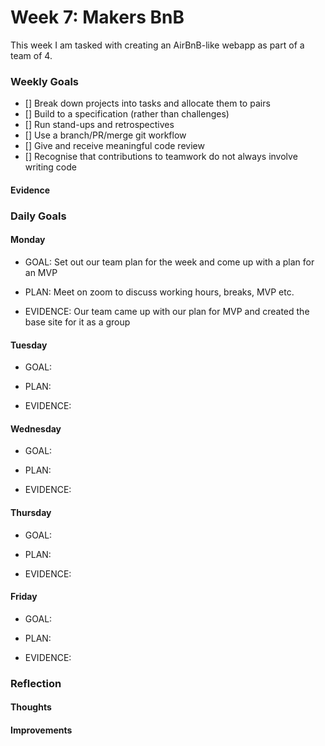 # Week 7: Makers BnB
This week I am tasked with creating an AirBnB-like webapp as part of a team of 4.

### Weekly Goals
- [] Break down projects into tasks and allocate them to pairs
- [] Build to a specification (rather than challenges)
- [] Run stand-ups and retrospectives
- [] Use a branch/PR/merge git workflow
- [] Give and receive meaningful code review
- [] Recognise that contributions to teamwork do not always involve writing code

#### Evidence

### Daily Goals
#### Monday
* GOAL: Set out our team plan for the week and come up with a plan for an MVP

* PLAN: Meet on zoom to discuss working hours, breaks, MVP etc.

* EVIDENCE: Our team came up with our plan for MVP and created the base site for it as a group

#### Tuesday
* GOAL: 

* PLAN:  

* EVIDENCE: 

#### Wednesday
* GOAL: 

* PLAN: 

* EVIDENCE: 

#### Thursday
* GOAL: 

* PLAN: 

* EVIDENCE: 

#### Friday
* GOAL: 

* PLAN: 

* EVIDENCE:  

### Reflection
#### Thoughts

#### Improvements

